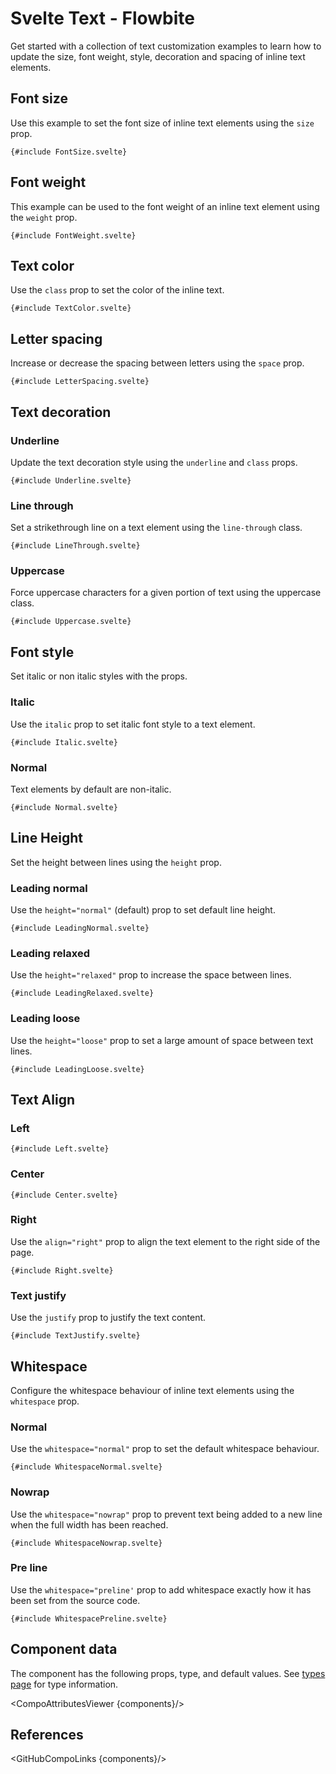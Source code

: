 # Svelte Text - Flowbite


<script lang="ts">
  import { CompoAttributesViewer, GitHubCompoLinks, toKebabCase } from '../../utils'
  import { A, Heading } from '$lib'

  const components = 'P, Span'

  // lib files
  // const libFilesArray = [
  //   import.meta.glob("$lib/typography/P.svelte"),
  //   import.meta.glob("$lib/typography/Span.svelte"),
  // ];
  // const libFiles = { ...libFilesArray[0], ...libFilesArray[1] };
</script>

Get started with a collection of text customization examples to learn how to update the size, font weight, style, decoration and spacing of inline text elements.

## Font size

Use this example to set the font size of inline text elements using the `size` prop.

```svelte
{#include FontSize.svelte}
```

## Font weight

This example can be used to the font weight of an inline text element using the `weight` prop.

```svelte
{#include FontWeight.svelte}
```

## Text color

Use the `class` prop to set the color of the inline text.

```svelte
{#include TextColor.svelte}
```

## Letter spacing

Increase or decrease the spacing between letters using the `space` prop.

```svelte
{#include LetterSpacing.svelte}
```

## Text decoration

### Underline

Update the text decoration style using the `underline` and `class` props.

```svelte
{#include Underline.svelte}
```

### Line through

Set a strikethrough line on a text element using the `line-through` class.

```svelte
{#include LineThrough.svelte}
```

### Uppercase

Force uppercase characters for a given portion of text using the uppercase class.

```svelte
{#include Uppercase.svelte}
```

## Font style

Set italic or non italic styles with the props.

### Italic

Use the `italic` prop to set italic font style to a text element.

```svelte
{#include Italic.svelte}
```

### Normal

Text elements by default are non-italic.

```svelte
{#include Normal.svelte}
```

## Line Height

Set the height between lines using the `height` prop.

### Leading normal

Use the `height="normal"` (default) prop to set default line height.

```svelte
{#include LeadingNormal.svelte}
```

### Leading relaxed

Use the `height="relaxed"` prop to increase the space between lines.

```svelte
{#include LeadingRelaxed.svelte}
```

### Leading loose

Use the `height="loose"` prop to set a large amount of space between text lines.

```svelte
{#include LeadingLoose.svelte}
```

## Text Align

### Left

```svelte
{#include Left.svelte}
```

### Center

```svelte
{#include Center.svelte}
```

### Right

Use the `align="right"` prop to align the text element to the right side of the page.

```svelte
{#include Right.svelte}
```

### Text justify

Use the `justify` prop to justify the text content.

```svelte
{#include TextJustify.svelte}
```

## Whitespace

Configure the whitespace behaviour of inline text elements using the `whitespace` prop.

### Normal

Use the `whitespace="normal"` prop to set the default whitespace behaviour.

```svelte
{#include WhitespaceNormal.svelte}
```

### Nowrap

Use the `whitespace="nowrap"` prop to prevent text being added to a new line when the full width has been reached.

```svelte
{#include WhitespaceNowrap.svelte}
```

### Pre line

Use the `whitespace="preline'` prop to add whitespace exactly how it has been set from the source code.

```svelte
{#include WhitespacePreline.svelte}
```

## Component data

The component has the following props, type, and default values. See [types page](/docs/pages/typescript) for type information.

<CompoAttributesViewer {components}/>

## References

<GitHubCompoLinks {components}/>

